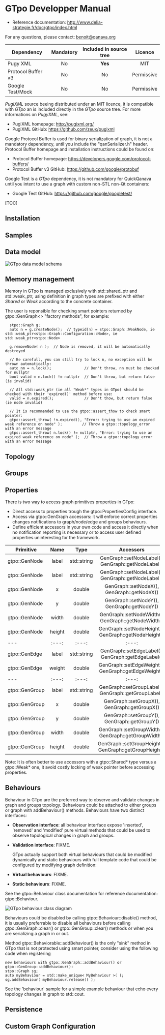 GTpo Developper Manual
============================

+ Reference documentation: http://www.delia-strategie.fr/doc/gtpo/index.html

For any questions, please contact: benoit@qanava.org

| Dependency                | Mandatory         |   Included in source tree       |   Licence       |
| ---                       | :---:             | :---:                           | :---:           |
| Pugy XML                  | No                |       **Yes**                   |      MIT        |
| Protocol Buffer v3        | No                |       No                        |    Permissive   |
| Google Test/Mock          | No                |       No                        |    Permissive   |

*PugiXML* source beeing distributed under an MIT licence, it is compatible with *GTpo* an is included directly in the *GTpo* source tree. For more informations on *PugyXML*, see:
+ PugiXML homepage: http://pugixml.org/
+ PugiXML GitHub: https://github.com/zeux/pugixml

Google Protocol Buffer is used for binary serialization of graph, it is not a mandatory dependency, until you include the "qanSerializer.h" header. Protocol Buffer homepage and installation instructions could be found on:
+ Protocol Buffer homepage: https://developers.google.com/protocol-buffers/
+ Protocol Buffer v3 GitHub: https://github.com/google/protobuf

Google Test is a *GTpo* dependency, it is not mandatory for QuickQanava until you intent to use a graph with custom non-STL non-Qt containers:
+ Google Test GitHub: https://github.com/google/googletest/

[TOC]

Installation
------------------

Samples
------------------


Data model
------------------

![GTpo data model schema](https://github.com/cneben/GTpo/blob/master/doc/graph-datamodel.png)

Memory management
------------------

  Memory in GTpo is managed exclusively with std::shared_ptr and std::weak_ptr, using definition in graph types are prefixed with either *Shared* or *Weak* according
to the concrete container.

  The user is reponsible for checking smart pointers returned by gtpo::GenGraph<> "factory methods", for example:
~~~~~~~~~~~~~{.cpp}
  stpo::Graph g;
  auto n = g.createNode();	// typeid(n) = stpo::Graph::WeakNode, ie std::weak_ptr<stpo::Graph::Configuration::Node>, ie std::weak_ptr<stpo::Node>
  
  g.removeNode( n );  // Node is removed, it will be automatically destroyed

  // Be carefull, you can still try to lock n, no exception will be thrown automatically:
  auto nn = n.lock();	            // Don't throw, nn must be checked for nullptr
  bool valid = n.lock() != nullptr	// Don't throw, but return false (ie invalid)
  
  // All std::weak_ptr (ie all "Weak*" types in GTpo) should be checked with their 'expired()' method before use:
  valid = n.expired();			    // Don't thow, but return false (ie node invalid)
  
  // It is recommended to use the gtpo::assert_thow to check smart pointer:
  gtpo::assert_throw( !n.expired(), "Error: trying to use an expired weak reference on node" );			// Throw a gtpo::topology_error with an error message
  gtpo::assert_throw( n.lock() != nullptr, "Error: trying to use an expired weak reference on node" );  // Throw a gtpo::topology_error with an error message
~~~~~~~~~~~~~

Topology
------------------

Groups
------------------

Properties
------------------

There is two way to access graph primitives properties in GTpo:
+ Direct access to properties trough the gtpo::PropertiesConfig interface.
+ Access via gtpo::GenGraph accessors: it will enforce correct properties changes notifications to graph/node/edge and groups behaviours.
+ Define efficient accessors in your own code and access it directly when no notification reporting is necessary or to access user defined properties uninteresting for the framework.

| Primitive       | Name         |   Type         |   Accessors                                            |   Description       |
| ---             | :---:        | :---:          | :---:                                                  | :---:               |
| gtpo::GenNode   | label        | std::string    | GenGraph::setNodeLabel(), GenGraph::getNodeLabel()     |                     |
| gtpo::GenNode   | label        | std::string    | GenGraph::setNodeLabel(), GenGraph::getNodeLabel()     |                     |
| gtpo::GenNode   | x            | double         | GenGraph::setNodeX(), GenGraph::getNodeX()             |                     |
| gtpo::GenNode   | y            | double         | GenGraph::setNodeY(), GenGraph::getNodeY()             |                     |
| gtpo::GenNode   | width        | double         | GenGraph::setNodeWidth(), GenGraph::getNodeWidth()     |                     |
| gtpo::GenNode   | height       | double         | GenGraph::setNodeHeight(), GenGraph::getNodeHeight()   |                     |
| ---             | :---:        | :---:          | :---:                                                  | :---:               |
| gtpo::GenEdge   | label        | std::string    | GenGraph::setEdgeLabel(), GenGraph::getEdgeLabel()     |                     |
| gtpo::GenEdge   | weight       | double         | GenGraph::setEdgeWeight(), GenGraph::getEdgeWeight()   |                     |
| ---             | :---:        | :---:          | :---:                                                  | :---:               |
| gtpo::GenGroup  | label        | std::string    | GenGraph::setGroupLabel(), GenGraph::getGroupLabel()   |                     |
| gtpo::GenGroup  | x            | double         | GenGraph::setGroupX(), GenGraph::getGroupX()           |                     |
| gtpo::GenGroup  | y            | double         | GenGraph::setGroupY(), GenGraph::getGroupY()           |                     |
| gtpo::GenGroup  | width        | double         | GenGraph::setGroupWidth(), GenGraph::getGroupWidth()   |                     |
| gtpo::GenGroup  | height       | double         | GenGraph::setGroupHeight(), GenGraph::getGroupHeight() |                     |

Note: It is often better to use accessors with a gtpo::Shared* type versus a gtpo::Weak* one, it avoid costly locking of weak pointer before accessing properties.

Behaviours
-------------

  Behaviour in GTpo are the preferred way to observe and validate changes in graph and groups topology. Behaviours could be attached to either
groups or graph with addBehaviour() methods.  Behaviours have two distinct interfaces:
+ **Observation interface**: all behaviour interface expose 'inserted', 'removed' and 'modified' pure virtual methods that could be used to
 observe topological changes in graph and groups.
+ **Validation interface**: FIXME.

   GTpo actually support both virtual behaviours that could be modified dynamically and static behaviours with full template code that could be configured
by modifying graph definition:
+ **Virtual behaviours**: FIXME.
+ **Static behaviours**: FIXME.

See the gtpo::Behaviour class documentation for reference documentation: gtpo::Behaviour.

![GTpo behaviour class diagram](https://github.com/cneben/GTpo/blob/master/doc/manual/behaviour-class.png)

 Behaviours could be disabled by calling gtpo::Behaviour::disable() method, it is usually preferrable to disable all behaviours before calling gtpo::GenGraph::clear() or
 gtpo::GenGroup::clear() methods or when you are serializing a graph in or out.

 Method gtpo::Behaviorable::addBehaviour() is the only "sink" method in GTpo that is not protected using smart pointer, consider using the following code when registering 
~~~~~~~~~~~~~{.cpp}
new behaviours with gtpo::GenGraph::addBehaviour() or gtpo::GenGroup::addBehaviour():
stpo::Graph sg;
auto myBehaviour = std::make_unique< MyBehaviour >( );
sg.addBehaviour( myBehaviour.release() );
~~~~~~~~~~~~~
 
 See the 'behaviour' sample for a simple example behaviour that echo every topology changes in graph to std::cout.

Persistence
-------------

Custom Graph Configuration
-------------



